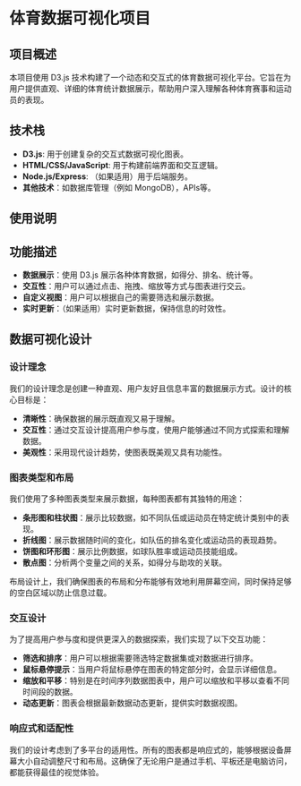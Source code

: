 # 体育数据可视化项目

## 项目概述

本项目使用 D3.js 技术构建了一个动态和交互式的体育数据可视化平台。它旨在为用户提供直观、详细的体育统计数据展示，帮助用户深入理解各种体育赛事和运动员的表现。

## 技术栈

- **D3.js**: 用于创建复杂的交互式数据可视化图表。
- **HTML/CSS/JavaScript**: 用于构建前端界面和交互逻辑。
- **Node.js/Express**: （如果适用）用于后端服务。
- **其他技术**：如数据库管理（例如 MongoDB），APIs等。


## 使用说明



## 功能描述

- **数据展示**：使用 D3.js 展示各种体育数据，如得分、排名、统计等。
- **交互性**：用户可以通过点击、拖拽、缩放等方式与图表进行交云。
- **自定义视图**：用户可以根据自己的需要筛选和展示数据。
- **实时更新**：（如果适用）实时更新数据，保持信息的时效性。

## 数据可视化设计

### 设计理念

我们的设计理念是创建一种直观、用户友好且信息丰富的数据展示方式。设计的核心目标是：

- **清晰性**：确保数据的展示既直观又易于理解。
- **交互性**：通过交互设计提高用户参与度，使用户能够通过不同方式探索和理解数据。
- **美观性**：采用现代设计趋势，使图表既美观又具有功能性。

### 图表类型和布局

我们使用了多种图表类型来展示数据，每种图表都有其独特的用途：

- **条形图和柱状图**：展示比较数据，如不同队伍或运动员在特定统计类别中的表现。
- **折线图**：展示数据随时间的变化，如队伍的排名变化或运动员的表现趋势。
- **饼图和环形图**：展示比例数据，如球队胜率或运动员技能组成。
- **散点图**：分析两个变量之间的关系，如得分与助攻的关联。

布局设计上，我们确保图表的布局和分布能够有效地利用屏幕空间，同时保持足够的空白区域以防止信息过载。

### 交互设计

为了提高用户参与度和提供更深入的数据探索，我们实现了以下交互功能：

- **筛选和排序**：用户可以根据需要筛选特定数据集或对数据进行排序。
- **鼠标悬停提示**：当用户将鼠标悬停在图表的特定部分时，会显示详细信息。
- **缩放和平移**：特别是在时间序列数据图表中，用户可以缩放和平移以查看不同时间段的数据。
- **动态更新**：图表会根据最新数据动态更新，提供实时数据视图。

### 响应式和适配性

我们的设计考虑到了多平台的适用性。所有的图表都是响应式的，能够根据设备屏幕大小自动调整尺寸和布局。这确保了无论用户是通过手机、平板还是电脑访问，都能获得最佳的视觉体验。